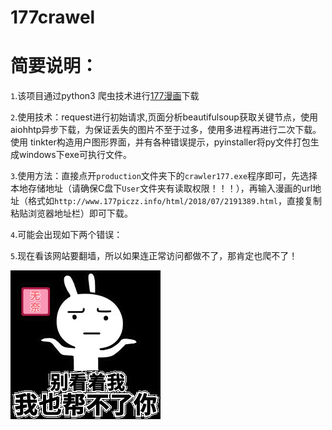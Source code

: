 # 177crawel

简要说明：
========


`1`.该项目通过python3 爬虫技术进行[177漫画](http://www.177pic001.info)下载
      



`2`.使用技术：request进行初始请求,页面分析beautifulsoup获取关键节点，使用aiohhtp异步下载，为保证丢失的图片不至于过多，使用多进程再进行二次下载。使用
tinkter构造用户图形界面，并有各种错误提示，pyinstaller将py文件打包生成windows下exe可执行文件。





`3`.使用方法：直接点开`production`文件夹下的`crawler177.exe`程序即可，先选择本地存储地址（请确保C盘下`User`文件夹有读取权限！！！），再输入漫画的url地址（格式如`http://www.177piczz.info/html/2018/07/2191389.html`，直接复制粘贴浏览器地址栏）即可下载。



`4`.可能会出现如下两个错误：


`5`.现在看该网站要翻墙，所以如果连正常访问都做不了，那肯定也爬不了！

![……](https://github.com/Areocrystal/177crawel/blob/master/images/9150e4e5gy1g08r7hrk3sj206o06mjrf.jpg)




